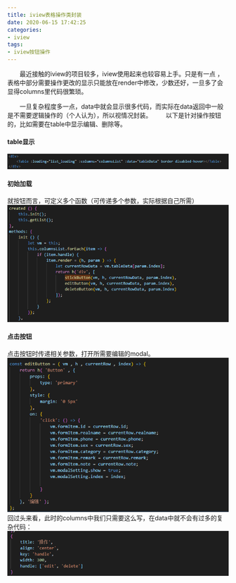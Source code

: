 ```yaml
---
title: iview表格操作类封装
date: 2020-06-15 17:42:25
categories:
- iview
tags:
- iview按钮操作
---
```



&ensp;&ensp;&ensp;&ensp;最近接触的iview的项目较多，iview使用起来也较容易上手。只是有一点 ，表格中部分需要操作更改的显示只能放在render中修改，少数还好，一旦多了会显得columns里代码很繁琐。
<!--more-->
&ensp;&ensp;&ensp;&ensp;一旦复杂程度多一点，data中就会显示很多代码，而实际在data返回中一般是不需要逻辑操作的（个人认为），所以视情况封装。
&ensp;&ensp;&ensp;&ensp;以下是针对操作按钮的，比如需要在table中显示编辑、删除等。

#### table显示
![funnel](/img/iview_table.jpg)

#### 初始加载
就按钮而言，可定义多个函数（可传递多个参数，实际根据自己所需）
![funnel](/img/iview_table2.jpg)
#### 点击按钮
点击按钮时传递相关参数，打开所需要编辑的modal。
![funnel](/img/iview_table3.jpg)
回过头来看，此时的columns中我们只需要这么写，在data中就不会有过多的复杂代码：
![funnel](/img/iview_table4.jpg)



